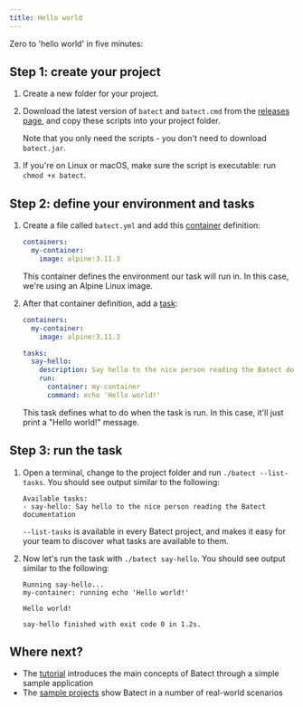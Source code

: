 ```yaml
---
title: Hello world
---
```


Zero to 'hello world' in five minutes:

## Step 1: create your project

1. Create a new folder for your project.

2. Download the latest version of `batect` and `batect.cmd` from the [releases page](https://github.com/batect/batect/releases),
   and copy these scripts into your project folder.

   Note that you only need the scripts - you don't need to download `batect.jar`.

3. If you're on Linux or macOS, make sure the script is executable: run `chmod +x batect`.

## Step 2: define your environment and tasks

1. Create a file called `batect.yml` and add this [container](../concepts/containers.md) definition:

   ```yaml title="batect.yml"
   containers:
     my-container:
       image: alpine:3.11.3
   ```

   This container defines the environment our task will run in. In this case, we're using an Alpine Linux image.

2. After that container definition, add a [task](../concepts/tasks.md):

   ```yaml title="batect.yml" {5-10}
   containers:
     my-container:
       image: alpine:3.11.3

   tasks:
     say-hello:
       description: Say hello to the nice person reading the Batect documentation
       run:
         container: my-container
         command: echo 'Hello world!'
   ```

   This task defines what to do when the task is run. In this case, it'll just print a "Hello world!" message.

## Step 3: run the task

1. Open a terminal, change to the project folder and run `./batect --list-tasks`. You should see output similar to the following:

   ```text title=""$ ./batect --list-tasks"
   Available tasks:
   - say-hello: Say hello to the nice person reading the Batect documentation
   ```

   `--list-tasks` is available in every Batect project, and makes it easy for your team to discover what tasks are available to them.

2. Now let's run the task with `./batect say-hello`. You should see output similar to the following:

   ```text title="$ ./batect say-hello"
   Running say-hello...
   my-container: running echo 'Hello world!'

   Hello world!

   say-hello finished with exit code 0 in 1.2s.
   ```

## Where next?

- The [tutorial](tutorial.md) introduces the main concepts of Batect through a simple sample application
- The [sample projects](sample-projects.md) show Batect in a number of real-world scenarios
